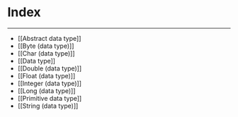# Index
---
- [[Abstract data type]]
- [[Byte (data type)]]
- [[Char (data type)]]
- [[Data type]]
- [[Double (data type)]]
- [[Float (data type)]]
- [[Integer (data type)]]
- [[Long (data type)]]
- [[Primitive data type]]
- [[String (data type)]]
